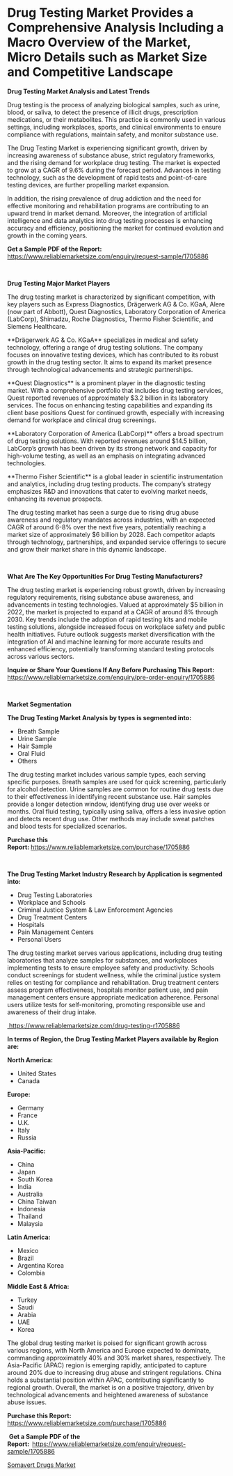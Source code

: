 <p><h1>Drug Testing Market Provides a Comprehensive Analysis Including a Macro Overview of the Market, Micro Details such as Market Size and Competitive Landscape</h1></p><p><strong>Drug Testing Market Analysis and Latest Trends</strong></p>
<p><p>Drug testing is the process of analyzing biological samples, such as urine, blood, or saliva, to detect the presence of illicit drugs, prescription medications, or their metabolites. This practice is commonly used in various settings, including workplaces, sports, and clinical environments to ensure compliance with regulations, maintain safety, and monitor substance use.</p><p>The Drug Testing Market is experiencing significant growth, driven by increasing awareness of substance abuse, strict regulatory frameworks, and the rising demand for workplace drug testing. The market is expected to grow at a CAGR of 9.6% during the forecast period. Advances in testing technology, such as the development of rapid tests and point-of-care testing devices, are further propelling market expansion. </p><p>In addition, the rising prevalence of drug addiction and the need for effective monitoring and rehabilitation programs are contributing to an upward trend in market demand. Moreover, the integration of artificial intelligence and data analytics into drug testing processes is enhancing accuracy and efficiency, positioning the market for continued evolution and growth in the coming years.</p></p>
<p><strong>Get a Sample PDF of the Report:&nbsp;</strong> <a href="https://www.reliablemarketsize.com/enquiry/request-sample/1705886?utm_campaign=2640&utm_medium=2&utm_source=Github&utm_content=ia&utm_term=08032025&utm_id=drug-testing">https://www.reliablemarketsize.com/enquiry/request-sample/1705886</a></p>
<p>&nbsp;</p>
<p><strong>Drug Testing Major Market Players</strong></p>
<p><p>The drug testing market is characterized by significant competition, with key players such as Express Diagnostics, Drägerwerk AG & Co. KGaA, Alere (now part of Abbott), Quest Diagnostics, Laboratory Corporation of America (LabCorp), Shimadzu, Roche Diagnostics, Thermo Fisher Scientific, and Siemens Healthcare.</p><p>**Drägerwerk AG & Co. KGaA** specializes in medical and safety technology, offering a range of drug testing solutions. The company focuses on innovative testing devices, which has contributed to its robust growth in the drug testing sector. It aims to expand its market presence through technological advancements and strategic partnerships.</p><p>**Quest Diagnostics** is a prominent player in the diagnostic testing market. With a comprehensive portfolio that includes drug testing services, Quest reported revenues of approximately $3.2 billion in its laboratory services. The focus on enhancing testing capabilities and expanding its client base positions Quest for continued growth, especially with increasing demand for workplace and clinical drug screenings.</p><p>**Laboratory Corporation of America (LabCorp)** offers a broad spectrum of drug testing solutions. With reported revenues around $14.5 billion, LabCorp’s growth has been driven by its strong network and capacity for high-volume testing, as well as an emphasis on integrating advanced technologies.</p><p>**Thermo Fisher Scientific** is a global leader in scientific instrumentation and analytics, including drug testing products. The company’s strategy emphasizes R&D and innovations that cater to evolving market needs, enhancing its revenue prospects.</p><p>The drug testing market has seen a surge due to rising drug abuse awareness and regulatory mandates across industries, with an expected CAGR of around 6-8% over the next five years, potentially reaching a market size of approximately $6 billion by 2028. Each competitor adapts through technology, partnerships, and expanded service offerings to secure and grow their market share in this dynamic landscape.</p></p>
<p>&nbsp;</p>
<p><strong>What Are The Key Opportunities For Drug Testing Manufacturers?</strong></p>
<p><p>The drug testing market is experiencing robust growth, driven by increasing regulatory requirements, rising substance abuse awareness, and advancements in testing technologies. Valued at approximately $5 billion in 2022, the market is projected to expand at a CAGR of around 8% through 2030. Key trends include the adoption of rapid testing kits and mobile testing solutions, alongside increased focus on workplace safety and public health initiatives. Future outlook suggests market diversification with the integration of AI and machine learning for more accurate results and enhanced efficiency, potentially transforming standard testing protocols across various sectors.</p></p>
<p><strong>Inquire or Share Your Questions If Any Before Purchasing This Report:</strong> <a href="https://www.reliablemarketsize.com/enquiry/pre-order-enquiry/1705886?utm_campaign=2640&utm_medium=2&utm_source=Github&utm_content=ia&utm_term=08032025&utm_id=drug-testing">https://www.reliablemarketsize.com/enquiry/pre-order-enquiry/1705886</a></p>
<p>&nbsp;</p>
<p><strong>Market Segmentation</strong></p>
<p><strong>The Drug Testing Market Analysis by types is segmented into:</strong></p>
<p><ul><li>Breath Sample</li><li>Urine Sample</li><li>Hair Sample</li><li>Oral Fluid</li><li>Others</li></ul></p>
<p><p>The drug testing market includes various sample types, each serving specific purposes. Breath samples are used for quick screening, particularly for alcohol detection. Urine samples are common for routine drug tests due to their effectiveness in identifying recent substance use. Hair samples provide a longer detection window, identifying drug use over weeks or months. Oral fluid testing, typically using saliva, offers a less invasive option and detects recent drug use. Other methods may include sweat patches and blood tests for specialized scenarios.</p></p>
<p><strong>Purchase this Report:&nbsp;</strong><a href="https://www.reliablemarketsize.com/purchase/1705886?utm_campaign=2640&utm_medium=2&utm_source=Github&utm_content=ia&utm_term=08032025&utm_id=drug-testing">https://www.reliablemarketsize.com/purchase/1705886</a></p>
<p>&nbsp;</p>
<p><strong>The Drug Testing Market Industry Research by Application is segmented into:</strong></p>
<p><ul><li>Drug Testing Laboratories</li><li>Workplace and Schools</li><li>Criminal Justice System & Law Enforcement Agencies</li><li>Drug Treatment Centers</li><li>Hospitals</li><li>Pain Management Centers</li><li>Personal Users</li></ul></p>
<p><p>The drug testing market serves various applications, including drug testing laboratories that analyze samples for substances, and workplaces implementing tests to ensure employee safety and productivity. Schools conduct screenings for student wellness, while the criminal justice system relies on testing for compliance and rehabilitation. Drug treatment centers assess program effectiveness, hospitals monitor patient use, and pain management centers ensure appropriate medication adherence. Personal users utilize tests for self-monitoring, promoting responsible use and awareness of their drug intake.</p></p>
<p><a href="https://www.reliablemarketsize.com/drug-testing-r1705886?utm_campaign=2640&utm_medium=2&utm_source=Github&utm_content=ia&utm_term=08032025&utm_id=drug-testing">&nbsp;https://www.reliablemarketsize.com/drug-testing-r1705886</a></p>
<p><strong>In terms of Region, the Drug Testing Market Players available by Region are:</strong></p>
<p>
    <p> <strong> North America: </strong>
        <ul>
            <li>United States</li>
            <li>Canada</li>
        </ul>
        </p> 
    <p> <strong> Europe: </strong>
        <ul>
            <li>Germany</li>
            <li>France</li>
            <li>U.K.</li>
            <li>Italy</li>
            <li>Russia</li>
        </ul>
        </p> 
    <p> <strong> Asia-Pacific: </strong>
        <ul>
            <li>China</li>
            <li>Japan</li>
            <li>South Korea</li>
            <li>India</li>
            <li>Australia</li>
            <li>China Taiwan</li>
            <li>Indonesia</li>
            <li>Thailand</li>
            <li>Malaysia</li>
        </ul>
        </p> 
    <p> <strong> Latin America: </strong>
        <ul>
            <li>Mexico</li>
            <li>Brazil</li>
            <li>Argentina Korea</li>
            <li>Colombia</li>
        </ul>
        </p> 
    <p> <strong> Middle East & Africa: </strong>
        <ul>
            <li>Turkey</li>
            <li>Saudi</li>
            <li>Arabia</li>
            <li>UAE</li>
            <li>Korea</li>
        </ul>
    </p>
    </p>
<p><p>The global drug testing market is poised for significant growth across various regions, with North America and Europe expected to dominate, commanding approximately 40% and 30% market shares, respectively. The Asia-Pacific (APAC) region is emerging rapidly, anticipated to capture around 20% due to increasing drug abuse and stringent regulations. China holds a substantial position within APAC, contributing significantly to regional growth. Overall, the market is on a positive trajectory, driven by technological advancements and heightened awareness of substance abuse issues.</p></p>
<p><strong>Purchase this Report: </strong><a href="https://www.reliablemarketsize.com/purchase/1705886?utm_campaign=2640&utm_medium=2&utm_source=Github&utm_content=ia&utm_term=08032025&utm_id=drug-testing">https://www.reliablemarketsize.com/purchase/1705886</a></p>
<p>&nbsp;<strong>Get a Sample PDF of the Report:&nbsp;&nbsp;</strong><a href="https://www.reliablemarketsize.com/enquiry/request-sample/1705886?utm_campaign=2640&utm_medium=2&utm_source=Github&utm_content=ia&utm_term=08032025&utm_id=drug-testing">https://www.reliablemarketsize.com/enquiry/request-sample/1705886</a></p>
<p><strong></strong></p>
<p><p><a href="https://github.com/popoialraih3/Market-Research-Report-List-1/blob/main/somavert-drugs-market.md?utm_campaign=2640&utm_medium=2&utm_source=Github&utm_content=ia&utm_term=08032025&utm_id=drug-testing">Somavert Drugs Market</a></p></p>